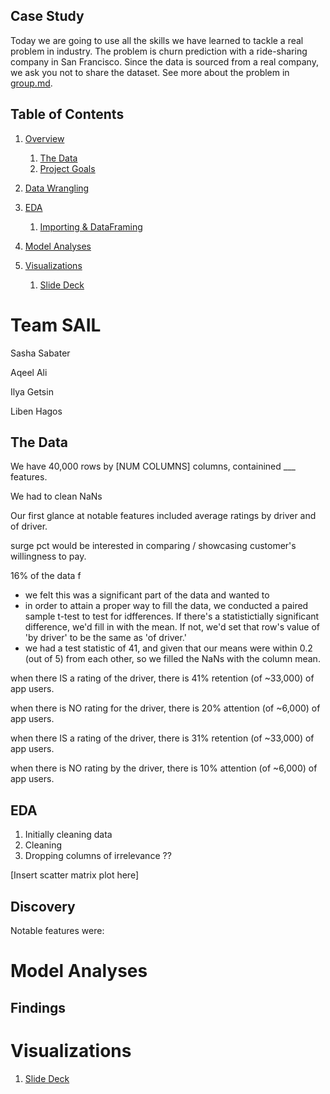 ## Case Study

Today we are going to use all the skills we have learned to tackle a real
problem in industry. The problem is churn prediction with a ride-sharing
company in San Francisco.  Since the data is sourced from a real company, we
ask you not to share the dataset. See more about the problem in
[group.md](group.md). 

## Table of Contents


1. [Overview](#Overview)
    1. [The Data](#The-Data)
    1. [Project Goals](##Project-Goals)
1. [Data Wrangling](##Data-Wrangling)
1. [EDA](#EDA)
    1. [Importing & DataFraming](##Importing-&-DataFraming)
    
1. [Model Analyses](#Model-Analyses)
1. [Visualizations](#Visualizations)
    1. [Slide Deck](https://docs.google.com/presentation/d/1iIjkURRV3yMbMUNnj3k_r3jpHNOrMHAOR2SaIU2j2O8/edit?usp=sharing)

# Team SAIL

Sasha Sabater 

Aqeel Ali

Ilya Getsin

Liben Hagos 

## The Data

We have 40,000 rows by [NUM COLUMNS] columns, containined ___ features. 

We had to clean NaNs

Our first glance at notable features included average ratings by driver and of driver. 

surge pct would be interested in comparing / showcasing customer's willingness to pay. 

16% of the data f
- we felt this was a significant part of the data and wanted to
- in order to attain a proper way to fill the data, we conducted a paired sample t-test to test for idfferences. If there's a statistictially significant difference, we'd fill in with the mean. If not, we'd set that row's value of 'by driver' to be the same as 'of driver.' 
- we had a test statistic of 41, and given that our means were within 0.2 (out of 5) from each other, so we filled the NaNs with the column mean. 

when there IS a rating of the driver, there is 41% retention (of ~33,000) of app users.

when there is NO rating for the driver, there is 20% attention (of ~6,000) of app users. 

when there IS a rating of the driver, there is 31% retention (of ~33,000) of app users.

when there is NO rating by the driver, there is 10% attention (of ~6,000) of app users. 

## EDA 

1. Initially cleaning data 
2. Cleaning 
3. Dropping columns of irrelevance ??


[Insert scatter matrix plot here]

## Discovery

Notable features were:


# Model Analyses

## Findings

# Visualizations
1. [Slide Deck](https://docs.google.com/presentation/d/1iIjkURRV3yMbMUNnj3k_r3jpHNOrMHAOR2SaIU2j2O8/edit?usp=sharing)


